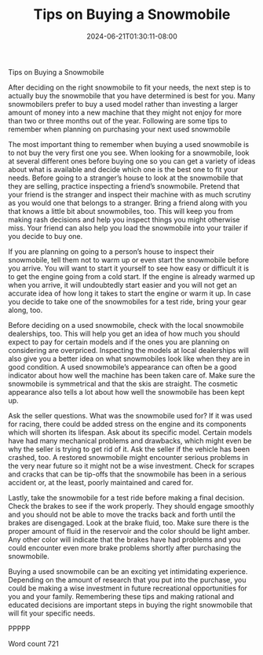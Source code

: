 ﻿---
title: "Tips on Buying a Snowmobile"
date: 2024-06-21T01:30:11-08:00
description: "Snowmobiling TXT Tips for Web Success"
featured_image: "/images/Snowmobiling TXT.jpg"
tags: ["Snowmobiling TXT"]
---

Tips on Buying a Snowmobile

After deciding on the right snowmobile to fit your needs, the next step is to actually buy the snowmobile that you have determined is best for you. Many snowmobilers prefer to buy a used model rather than investing a larger amount of money into a new machine that they might not enjoy for more than two or three months out of the year. Following are some tips to remember when planning on purchasing your next used snowmobile

The most important thing to remember when buying a used snowmobile is to not buy the very first one you see. When looking for a snowmobile, look at several different ones before buying one so you can get a variety of ideas about what is available and decide which one is the best one to fit your needs. Before going to a stranger’s house to look at the snowmobile that they are selling, practice inspecting a friend’s snowmobile. Pretend that your friend is the stranger and inspect their machine with as much scrutiny as you would one that belongs to a stranger. Bring a friend along with you that knows a little bit about snowmobiles, too. This will keep you from making rash decisions and help you inspect things you might otherwise miss. Your friend can also help you load the snowmobile into your trailer if you decide to buy one.

If you are planning on going to a person’s house to inspect their snowmobile, tell them not to warm up or even start the snowmobile before you arrive. You will want to start it yourself to see how easy or difficult it is to get the engine going from a cold start. If the engine is already warmed up when you arrive, it will undoubtedly start easier and you will not get an accurate idea of how long it takes to start the engine or warm it up. In case you decide to take one of the snowmobiles for a test ride, bring your gear along, too. 

Before deciding on a used snowmobile, check with the local snowmobile dealerships, too. This will help you get an idea of how much you should expect to pay for certain models and if the ones you are planning on considering are overpriced. Inspecting the models at local dealerships will also give you a better idea on what snowmobiles look like when they are in good condition. A used snowmobile’s appearance can often be a good indicator about how well the machine has been taken care of. Make sure the snowmobile is symmetrical and that the skis are straight. The cosmetic appearance also tells a lot about how well the snowmobile has been kept up.

Ask the seller questions. What was the snowmobile used for? If it was used for racing, there could be added stress on the engine and its components which will shorten its lifespan. Ask about its specific model. Certain models have had many mechanical problems and drawbacks, which might even be why the seller is trying to get rid of it. Ask the seller if the vehicle has been crashed, too. A restored snowmobile might encounter serious problems in the very near future so it might not be a wise investment. Check for scrapes and cracks that can be tip-offs that the snowmobile has been in a serious accident or, at the least, poorly maintained and cared for.

Lastly, take the snowmobile for a test ride before making a final decision. Check the brakes to see if the work properly. They should engage smoothly and you should not be able to move the tracks back and forth until the brakes are disengaged. Look at the brake fluid, too. Make sure there is the proper amount of fluid in the reservoir and the color should be light amber. Any other color will indicate that the brakes have had problems and you could encounter even more brake problems shortly after purchasing the snowmobile. 

Buying a used snowmobile can be an exciting yet intimidating experience. Depending on the amount of research that you put into the purchase, you could be making a wise investment in future recreational opportunities for you and your family. Remembering these tips and making rational and educated decisions are important steps in buying the right snowmobile that will fit your specific needs.

PPPPP

Word count 721


